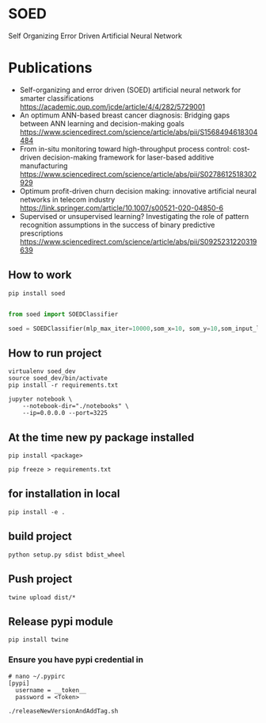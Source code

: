 # SOED
Self Organizing Error Driven Artificial Neural Network



# Publications
- Self-organizing and error driven (SOED) artificial neural network for smarter classifications https://academic.oup.com/jcde/article/4/4/282/5729001
- An optimum ANN-based breast cancer diagnosis: Bridging gaps between ANN learning and decision-making goals https://www.sciencedirect.com/science/article/abs/pii/S1568494618304484
- From in-situ monitoring toward high-throughput process control: cost-driven decision-making framework for laser-based additive manufacturing https://www.sciencedirect.com/science/article/abs/pii/S0278612518302929
- Optimum profit-driven churn decision making: innovative artificial neural networks in telecom industry https://link.springer.com/article/10.1007/s00521-020-04850-6
- Supervised or unsupervised learning? Investigating the role of pattern recognition assumptions in the success of binary predictive prescriptions https://www.sciencedirect.com/science/article/abs/pii/S0925231220319639

## How to work
```
pip install soed
```

```python

from soed import SOEDClassifier

soed = SOEDClassifier(mlp_max_iter=10000,som_x=10, som_y=10,som_input_len=X_train.shape[1])

```


## How to run project
```
virtualenv soed_dev
source soed_dev/bin/activate
pip install -r requirements.txt
```

```
jupyter notebook \
    --notebook-dir="./notebooks" \
    --ip=0.0.0.0 --port=3225
```

## At the time new py package installed
```
pip install <package>

pip freeze > requirements.txt
```



## for installation in local
```
pip install -e .
```


## build project
```
python setup.py sdist bdist_wheel
```

## Push project
```
twine upload dist/*
```

## Release pypi module
```
pip install twine
```
### Ensure you have pypi credential in
```
# nano ~/.pypirc
[pypi]
  username = __token__
  password = <Token>
```
```bash
./releaseNewVersionAndAddTag.sh
```